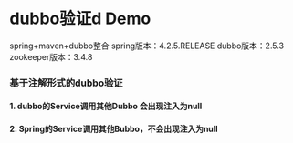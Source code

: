 # dubbo验证d Demo
spring+maven+dubbo整合
spring版本：4.2.5.RELEASE
dubbo版本：2.5.3
zookeeper版本：3.4.8

### 基于注解形式的dubbo验证
#### 1. dubbo的Service调用其他Dubbo 会出现注入为null
#### 2. Spring的Service调用其他Bubbo，不会出现注入为null
